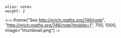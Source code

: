 ````
alias: notes
weight: 2
````

<:= iframe("See http://nrich.maths.org/746/note", "http://nrich.maths.org/746/note?mobile=1", 700, 1000, image="thumbnail.png") :>
